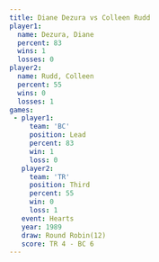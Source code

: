 ```yaml
---
title: Diane Dezura vs Colleen Rudd
player1:             
  name: Dezura, Diane
  percent: 83        
  wins: 1            
  losses: 0          
player2:             
  name: Rudd, Colleen
  percent: 55        
  wins: 0            
  losses: 1          
games:
 - player1:        
     team: 'BC'    
     position: Lead
     percent: 83   
     win: 1        
     loss: 0       
   player2:         
     team: 'TR'     
     position: Third
     percent: 55    
     win: 0         
     loss: 1        
   event: Hearts        
   year: 1989           
   draw: Round Robin(12)
   score: TR 4 - BC 6   
---
```

